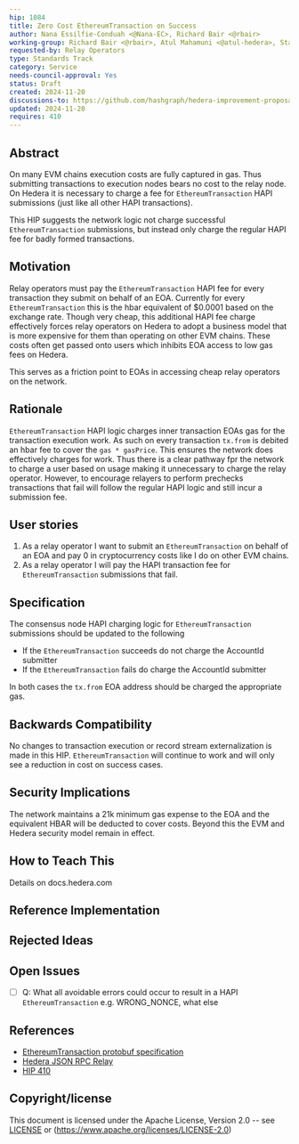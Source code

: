 ```yaml
---
hip: 1084
title: Zero Cost EthereumTransaction on Success
author: Nana Essilfie-Conduah <@Nana-EC>, Richard Bair <@rbair>
working-group: Richard Bair <@rbair>, Atul Mahamuni <@atul-hedera>, Stanimir Stoyanov <stanimir.stoyanov@limechain.tech>
requested-by: Relay Operators
type: Standards Track
category: Service
needs-council-approval: Yes
status: Draft
created: 2024-11-20
discussions-to: https://github.com/hashgraph/hedera-improvement-proposal/discussions/1083
updated: 2024-11-20
requires: 410
---
```


## Abstract

On many EVM chains execution costs are fully captured in gas. Thus submitting transactions to execution nodes bears no
cost to the relay node. On Hedera it is necessary to charge a fee for `EthereumTransaction` HAPI submissions (just like
all other HAPI transactions).

This HIP suggests the network logic not charge successful `EthereumTransaction` submissions, but instead only charge the
regular HAPI fee for badly formed transactions.

## Motivation

Relay operators must pay the `EthereumTransaction` HAPI fee for every transaction they submit on behalf of an EOA.
Currently for every `EthereumTransaction` this is the hbar equivalent of $0.0001 based on the exchange rate.
Though very cheap, this additional HAPI fee charge effectively forces relay operators on Hedera to adopt a business
model that is more expensive for them than operating on other EVM chains. These costs often get passed onto users
which inhibits EOA access to low gas fees on Hedera.

This serves as a friction point to EOAs in accessing cheap relay operators on the network.

## Rationale

`EthereumTransaction` HAPI logic charges inner transaction EOAs gas for the transaction execution work.
As such on every transaction `tx.from` is debited an hbar fee to cover the `gas * gasPrice`.
This ensures the network does effectively charges for work.
Thus there is a clear pathway fpr the network to charge a user based on usage making it unnecessary to charge the
relay operator. However, to encourage relayers to perform prechecks transactions that fail will follow the regular
HAPI logic and still incur a submission fee.

## User stories

1. As a relay operator I want to submit an `EthereumTransaction` on behalf of an EOA and pay 0 in cryptocurrency costs
like I do on other EVM chains.
2. As a relay operator I will pay the HAPI transaction fee for `EthereumTransaction` submissions that fail.
  
## Specification

The consensus node HAPI charging logic for `EthereumTransaction` submissions should be updated to the following
- If the `EthereumTransaction` succeeds do not charge the AccountId submitter
- If the `EthereumTransaction` fails do charge the AccountId submitter

In both cases the `tx.from` EOA address should be charged the appropriate gas.

## Backwards Compatibility

No changes to transaction execution or record stream externalization is made in this HIP.
`EthereumTransaction` will continue to work and will only see a reduction in cost on success cases.

## Security Implications

The network maintains a 21k minimum gas expense to the EOA and the equivalent HBAR will be deducted to cover costs.
Beyond this the EVM and Hedera security model remain in effect.

## How to Teach This

Details on docs.hedera.com

## Reference Implementation

## Rejected Ideas


## Open Issues

- [ ] Q: What all avoidable errors could occur to result in a HAPI `EthereumTransaction` e.g. WRONG_NONCE, what else

## References

- [EthereumTransaction protobuf specification](https://github.com/hashgraph/hedera-protobufs/blob/main/services/ethereum_transaction.proto)
- [Hedera JSON RPC Relay](https://docs.hedera.com/hedera/core-concepts/smart-contracts/json-rpc-relay)
- [HIP 410](https://hips.hedera.com/hip/hip-410)

## Copyright/license

This document is licensed under the Apache License, Version 2.0 -- see [LICENSE](../LICENSE) or 
(https://www.apache.org/licenses/LICENSE-2.0)
